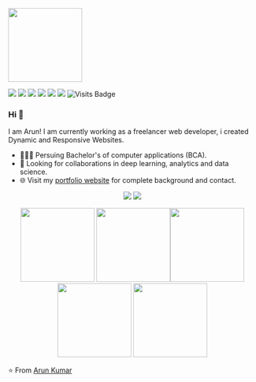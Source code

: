 <td align="center" width="80%">
<span><b><center></center></b></span> 
<img height=150px src="https://vq.pe/creator/frontend/img/2319/1683632033-PicsArt_05-09-05.00.06.png"> 
</td>

[<img src="https://img.shields.io/badge/twitter-%231DA1F2.svg?&style=for-the-badge&logo=twitter&logoColor=white" />](https://twitter.com/savage_arun) [<img src="https://img.shields.io/badge/medium-%2312100E.svg?&style=for-the-badge&logo=medium&logoColor=white" />](https://www.linkedin.com/in/arun-prajapati-a5aa40262)  [<img src="https://img.shields.io/badge/linkedin-%230077B5.svg?&style=for-the-badge&logo=linkedin&logoColor=white" />](https://www.linkedin.com/in/arun-prajapati-a5aa40262) [<img src = "https://img.shields.io/badge/instagram-%23E4405F.svg?&style=for-the-badge&logo=instagram&logoColor=white">](https://www.instagram.com/savage_arun/) [<img src = "https://img.shields.io/badge/facebook-%231877F2.svg?&style=for-the-badge&logo=facebook&logoColor=white">](https://www.facebook.com/Arun78278) [<img src ="https://img.shields.io/badge/Website-pk-%23.svg?&style=for-the-badge&logo=&logoColor=white%22">](https://SavageArun.github.io/)  ![Visits Badge](https://badges.pufler.dev/visits/pr2tik1/pr2tik1?style=for-the-badge ) 

### Hi 👋 
I am Arun! I am currently working as a freelancer web developer, i created Dynamic and Responsive Websites.
- 👨🏽‍💻 Persuing Bachelor's of computer applications (BCA).
- 🤝 Looking for collaborations in deep learning, analytics and data science.
- 🌐 Visit my [portfolio website](https://savagearun.github.io/portfolio) for complete background and contact.

<p align = "center">
  <img src = "[![My Awesome Stats](https://awesome-github-stats.azurewebsites.net/user-stats/SavageArun?cardType=github&theme=react&preferLogin=false)](https://git.io/awesome-stats-card)">
  <img src = "[![My Awesome Stats](https://awesome-github-stats.azurewebsites.net/user-stats/SavageArun?cardType=github&theme=react&preferLogin=false)](https://git.io/awesome-stats-card)">
</p>


<p align="center">
<img src="https://i.giphy.com/media/LMt9638dO8dftAjtco/200.webp" width="150"> <img src="https://i.giphy.com/media/KzJkzjggfGN5Py6nkT/200.webp" width="150"><img src="https://i.giphy.com/media/IdyAQJVN2kVPNUrojM/200.webp" width="150"> <img src="https://media.giphy.com/media/UWt0rhp21JgLwoeFQP/giphy.gif" width ="150"/> <img src="https://media.giphy.com/media/kH6CqYiquZawmU1HI6/giphy.gif" width ="150"/> 
</p>

⭐ From [Arun Kumar](https://github.com/SavageArun)
